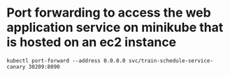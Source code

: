 # Port forwarding to access the web application service on minikube that is hosted on an ec2 instance

```
kubectl port-forward --address 0.0.0.0 svc/train-schedule-service-canary 30209:8090
```
